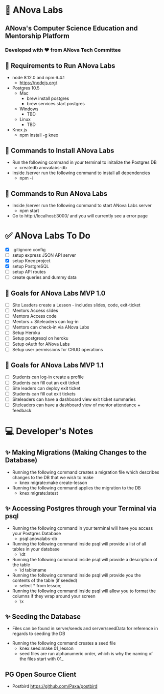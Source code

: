 # 🚀 ANova Labs
## ANova's Computer Science Education and Mentorship Platform

### Developed with ❤️ from ANova Tech Committee

## 📝 Requirements to Run ANova Labs 
* node 8.12.0 and  npm 6.4.1 
    * https://nodejs.org/ 
* Postgres 10.5
    * Mac
        * brew install postgres
        * brew services start postgres
    * Windows
        * TBD
    * Linux
        * TBD
* Knex.js
    * npm install -g knex
## 📝 Commands to Install ANova Labs
* Run the following command in your terminal to initalize the Postgres DB
    * createdb anovalabs-db
* Inside /server run the following command to install all dependencies 
    *  npm -i 

## 🧠 Commands to Run ANova Labs
* Inside /server run the following command to start ANova Labs server 
    *  npm start
*  Go to http://localhost:3000/ and you will currently see a error page

# ✅ ANova Labs To Do
- [x] .gitignore config 
- [ ] setup express JSON API server 
- [x] setup Knex project 
- [x] setup PostgreSQL 
- [ ] setup API routes 
- [ ] create queries and dummy data 

## 🥅 Goals for ANova Labs MVP 1.0 
- [ ] Site Leaders create a Lesson - includes slides, code, exit-ticket 
- [ ] Mentors Access slides
- [ ] Mentors Access code
- [ ] Mentors + Siteleaders can log-in
- [ ] Mentors can check-in via ANova Labs
- [ ] Setup Heroku
- [ ] Setup postgresql on heroku
- [ ] Setup oAuth for ANova Labs
- [ ] Setup user permissions for CRUD operations 

## 🥅 Goals for ANova Labs MVP 1.1
- [ ] Students can log-in create a profile 
- [ ] Students can fill out an exit ticket 
- [ ] Site leaders can deploy exit ticket 
- [ ] Students can fill out exit tickets 
- [ ] Siteleaders can have a dashboard view exit ticket summaries 
- [ ] Siteleaders can have a dashboard view of mentor attendance + feedback

# 💻 Developer's Notes
## ✨ Making Migrations (Making Changes to the Database)
-  Running the following command creates a migration file which describes changes to the DB that we wish to make 
    -  knex migrate:make create-lesson
-   Running the following command applies the migration to the DB
    -  knex migrate:latest
## ✨ Accessing Postgres through your Terminal via psql
-  Running the following command in your terminal will have you access your Postgres Database
    -  psql anovalabs-db
-  Running the following command inside psql will provide a list of all tables in your database
    - \dt
-  Running the following command inside psql will provide a description of the table
    - \d tablename 
-  Running the following command inside psql will provide you the contents of the table (if seeded) 
    -  select * from lesson; 
-  Running the following command inside psql will allow you to format the columns if they wrap around your screen
    -  \x 
## ✨ Seeding the Database
* Files can be found in server/seeds and server/seedData for reference in regards to seeding the DB 
- Running the following command creates a seed file
    - knex seed:make 01_lesson
    -  seed files are run alphanumeric order, which is why the naming of the files start with 01_ 
## PG Open Source Client
- Postbird https://github.com/Paxa/postbird